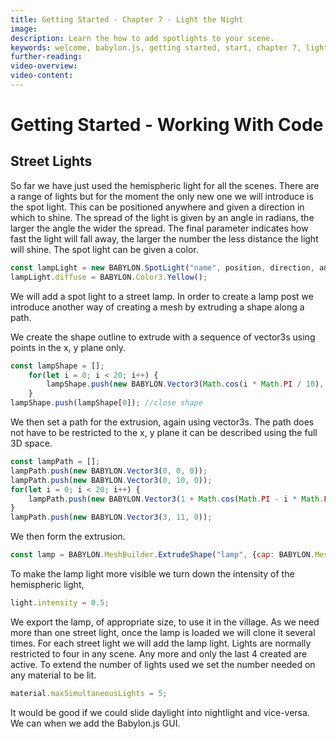 ```yaml
---
title: Getting Started - Chapter 7 - Light the Night
image: 
description: Learn the how to add spotlights to your scene.
keywords: welcome, babylon.js, getting started, start, chapter 7, lighting, lights, spotlight
further-reading:
video-overview:
video-content:
---
```


# Getting Started - Working With Code

## Street Lights
So far we have just used the hemispheric light for all the scenes. There are a range of lights but for the moment the only new one we will introduce is the spot light. This can be positioned anywhere and given a direction in which to shine. The spread of the light is given by an angle in radians, the larger the angle the wider the spread. The final parameter indicates how fast the light will fall away, the larger the number the less distance the light will shine. The spot light can be given a color.

```javascript
const lampLight = new BABYLON.SpotLight("name", position, direction, angle of spread, speed of disipation);
lampLight.diffuse = BABYLON.Color3.Yellow();
```
We will add a spot light to a street lamp. In order to create a lamp post we introduce another way of creating a mesh by extruding a shape along a path.

We create the shape outline to extrude with a sequence of vector3s using points in the x, y plane only.
```javascript
const lampShape = [];
    for(let i = 0; i < 20; i++) {
        lampShape.push(new BABYLON.Vector3(Math.cos(i * Math.PI / 10), Math.sin(i * Math.PI / 10), 0));
    }
lampShape.push(lampShape[0]); //close shape
```

We then set a path for the extrusion, again using vector3s. The path does not have to be restricted to the x, y plane it can be described using the full 3D space.
```javascript
const lampPath = [];
lampPath.push(new BABYLON.Vector3(0, 0, 0));
lampPath.push(new BABYLON.Vector3(0, 10, 0));
for(let i = 0; i < 20; i++) {
    lampPath.push(new BABYLON.Vector3(1 + Math.cos(Math.PI - i * Math.PI / 40), 10 + Math.sin(Math.PI - i * Math.PI / 40), 0));
}
lampPath.push(new BABYLON.Vector3(3, 11, 0));
```

We then form the extrusion.
```javascript
const lamp = BABYLON.MeshBuilder.ExtrudeShape("lamp", {cap: BABYLON.Mesh.CAP_END, shape: lampShape, path: lampPath, scale: 0.5}); 
```

To make the lamp light more visible we turn down the intensity of the hemispheric light,

```javascript
light.intensity = 0.5;
```

<Playground id="#4G38H4#6" title="Create a Street Light" description="Create a basic streetlight shape and attach a spotlight." image="/img/playgroundsAndNMEs/gettingStartedStreetLights1.jpg"/>

We export the lamp, of appropriate size, to use it in the village. As we need more than one street light, once the lamp is loaded we will clone it several times. For each street light we will add the lamp light. Lights are normally restricted to four in any scene. Any more and only the last 4 created are active. To extend the number of lights used we set the number needed on any material to be lit.

```javascript
material.maxSimultaneousLights = 5;
```

<Playground id="#KBS9I5#94" title="Add Street Lights" description="Add street lights to the village and adjust the lighting." image="/img/playgroundsAndNMEs/gettingStartedStreetLights2.jpg"/>

It would be good if we could slide daylight into nightlight and vice-versa. We can when we add the Babylon.js GUI.
